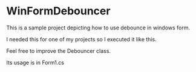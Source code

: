 # WinFormDebouncer
This is a sample project depicting how to use debounce in windows form.

I needed this for one of my projects so I executed it like this.

Feel free to improve the Debouncer class.

Its usage is in Form1.cs

